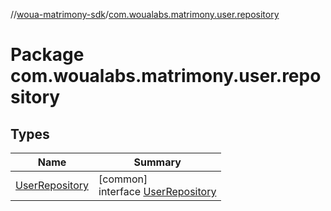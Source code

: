 //[woua-matrimony-sdk](../../index.md)/[com.woualabs.matrimony.user.repository](index.md)

# Package com.woualabs.matrimony.user.repository

## Types

| Name | Summary |
|---|---|
| [UserRepository](-user-repository/index.md) | [common]<br>interface [UserRepository](-user-repository/index.md) |
